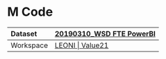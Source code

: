 



# M Code

|Dataset|[20190310_WSD FTE PowerBI](./../20190310_WSD-FTE-PowerBI.md)|
| :--- | :--- |
|Workspace|[LEONI \| Value21](../../Workspaces/LEONI-\|-Value21.md)|
